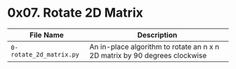 #  0x07. Rotate 2D Matrix

| File Name | Description     |
| ------------ | ------------    |
| `0-rotate_2d_matrix.py` | An in-place algorithm to rotate an n x n 2D matrix by 90 degrees clockwise |
